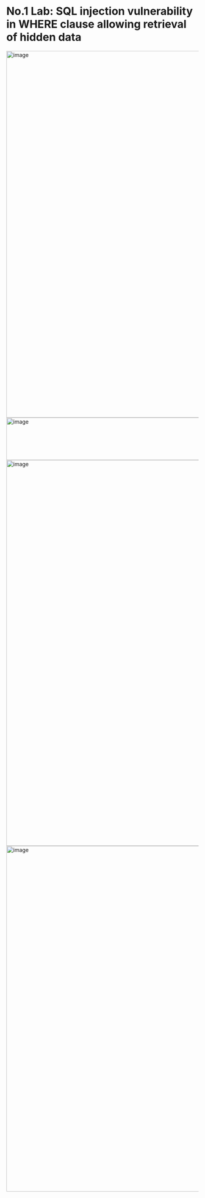# No.1 Lab: SQL injection vulnerability in WHERE clause allowing retrieval of hidden data

<img width="1919" height="960" alt="image" src="https://github.com/user-attachments/assets/e095ea20-453a-44cb-a594-a01a29435e5f" />
<img width="1919" height="111" alt="image" src="https://github.com/user-attachments/assets/783b2de5-db1e-4abf-9fac-d9b02506aa81" />
<img width="1919" height="1010" alt="image" src="https://github.com/user-attachments/assets/42a1e276-69ac-4026-bbe9-6211b2915374" />
<img width="1917" height="905" alt="image" src="https://github.com/user-attachments/assets/1d857e49-c0c8-4376-8369-66ad1071f920" />
